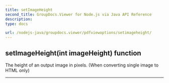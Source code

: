 ```yaml
---
title: setImageHeight
second_title: GroupDocs.Viewer for Node.js via Java API Reference
description: 
type: docs

url: /nodejs-java/groupdocs.viewer/pdfviewoptions/setimageheight/
---
```


## setImageHeight(int imageHeight)  function
The height of an output image in pixels. (When converting single image to HTML only)


---


